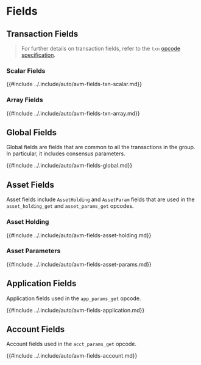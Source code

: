 # Fields

## Transaction Fields

> For further details on transaction fields, refer to the `txn` [opcode specification](./avm-appendix-a.md).

### Scalar Fields

{{#include ../.include/auto/avm-fields-txn-scalar.md}}

### Array Fields

{{#include ../.include/auto/avm-fields-txn-array.md}}

## Global Fields

Global fields are fields that are common to all the transactions in the group. In
particular, it includes consensus parameters.

{{#include ../.include/auto/avm-fields-global.md}}

## Asset Fields

Asset fields include `AssetHolding` and `AssetParam` fields that are used in the
`asset_holding_get` and `asset_params_get` opcodes.

### Asset Holding

{{#include ../.include/auto/avm-fields-asset-holding.md}}

### Asset Parameters

{{#include ../.include/auto/avm-fields-asset-params.md}}

## Application Fields

Application fields used in the `app_params_get` opcode.

{{#include ../.include/auto/avm-fields-application.md}}

## Account Fields

Account fields used in the `acct_params_get` opcode.

{{#include ../.include/auto/avm-fields-account.md}}